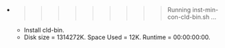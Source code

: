 * >>>>>>>>> Running inst-min-con-cld-bin.sh ...
  * Install cld-bin.
  * Disk size = 1314272K. Space Used = 12K. Runtime = 00:00:00:00.
